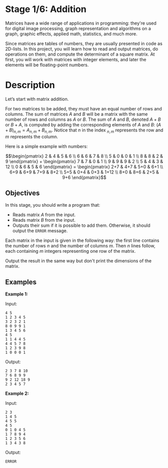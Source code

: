 # Stage 1/6: Addition
Matrices have a wide range of applications in programming: they're used for digital image processing, graph representation and algorithms on a graph, graphic effects, applied math, statistics, and much more.

Since matrices are tables of numbers, they are usually presented in code as 2D-lists. In this project, you will learn how to read and output matrices, do operations on them, and compute the determinant of a square matrix. At first, you will work with matrices with integer elements, and later the elements will be floating-point numbers.

# Description
Let’s start with matrix addition.

For two matrices to be added, they must have an equal number of rows and columns. The sum of matrices $A$ and $B$ will be a matrix with the same number of rows and columns as $A$ or $B$. The sum of $A$ and $B$, denoted $A+B$ or $B+A$, is computed by adding the corresponding elements of $A$ and $B$: $`(A+B)_{n,m}=A_{n,m}+B_{n,m}`$. Notice that $n$ in the index $_{n,m}$ represents the row and $m$ represents the column.

Here is a simple example with numbers:
```math
\begin{pmatrix}
2 & 4 & 5 & 6 \\
6 & 6 & 7 & 8 \\
5 & 0 & 0 & 1 \\
8 & 8 & 2 & 9 \end{pmatrix}
+
\begin{pmatrix}
7 & 7 & 0 & 1 \\
9 & 9 & 9 & 2 \\
5 & 4 & 3 & 12 \\
0 & 6 & 5 & 6 \end{pmatrix}
=
\begin{pmatrix}
2+7 & 4+7 & 5+0 & 6+1 \\
6+9 & 6+9 & 7+9 & 8+2 \\
5+5 & 0+4 & 0+3 & 1+12 \\
8+0 & 8+6 & 2+5 & 9+6 \end{pmatrix}
```


## Objectives
In this stage, you should write a program that:

- Reads matrix $A$ from the input.
- Reads matrix $B$ from the input.
- Outputs their sum if it is possible to add them. Otherwise, it should output the `ERROR` message.

Each matrix in the input is given in the following way: the first line contains the number of rows $n$ and the number of columns $m$. Then $n$ lines follow, each containing $m$ integers representing one row of the matrix.

Output the result in the same way but don't print the dimensions of the matrix.

## Examples
<b>Example 1:</b>

Input:
```
4 5
1 2 3 4 5
3 2 3 2 1
8 0 9 9 1
1 3 4 5 6
4 5
1 1 4 4 5
4 4 5 7 8
1 2 3 9 8
1 0 0 0 1
```

Output:
```
2 3 7 8 10
7 6 8 9 9
9 2 12 18 9
2 3 4 5 7
```

<b>Example 2:</b>

Input:
```
2 3
1 4 5
4 5 5
4 5
0 1 0 4 5
1 7 8 9 4
1 2 3 5 6
1 3 4 3 8
```

Output:
```
ERROR
```
